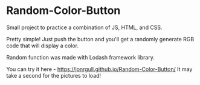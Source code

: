 # Random-Color-Button

Small project to practice a combination of JS, HTML, and CSS.

Pretty simple! Just push the button and you'll get a randomly generate RGB code that will display a color.

Random function was made with Lodash framework library.

You can try it here - https://jonrgull.github.io/Random-Color-Button/
It may take a second for the pictures to load!

